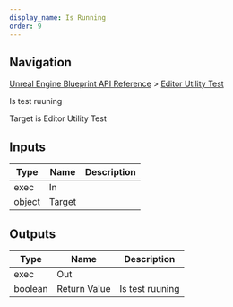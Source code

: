 ```yaml
---
display_name: Is Running
order: 9
---
```

## Navigation

[Unreal Engine Blueprint API Reference](https://dev.epicgames.com/documentation/en-us/unreal-engine/BlueprintAPI) > [Editor Utility Test](https://dev.epicgames.com/documentation/en-us/unreal-engine/BlueprintAPI/EditorUtilityTest)

Is test ruuning

Target is Editor Utility Test

## Inputs

| Type | Name | Description |
| --- | --- | --- |
| exec | In |  |
| object | Target |  |

## Outputs

| Type | Name | Description |
| --- | --- | --- |
| exec | Out |  |
| boolean | Return Value | Is test ruuning |
